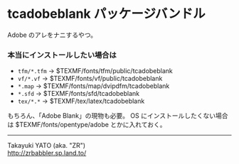 tcadobeblank パッケージバンドル
===============================

Adobe のアレをナニするやつ。

### 本当にインストールしたい場合は

  - `tfm/*.tfm` → $TEXMF/fonts/tfm/public/tcadobeblank
  - `vf/*.vf`   → $TEXMF/fonts/vf/public/tcadobeblank
  - `*.map`     → $TEXMF/fonts/map/dvipdfm/tcadobeblank
  - `*.sfd`     → $TEXMF/fonts/sfd/tcadobeblank
  - `tex/*.*`   → $TEXMF/tex/latex/tcadobeblank

もちろん、「Adobe Blank」の現物も必要。
OS にインストールしたくない場合は $TEXMF/fonts/opentype/adobe
とかに入れておく。

--------------------
Takayuki YATO (aka. "ZR")  
http://zrbabbler.sp.land.to/
